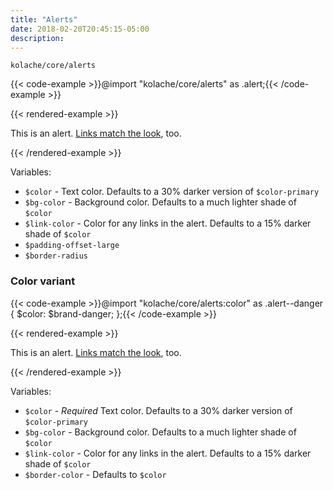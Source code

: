 ```yaml
---
title: "Alerts"
date: 2018-02-20T20:45:15-05:00
description:
---
```


`kolache/core/alerts`

{{< code-example >}}@import "kolache/core/alerts" as .alert;{{< /code-example >}}

{{< rendered-example >}}<div class="alert">
  This is an alert. <a href="#">Links match the look</a>, too.
</div>{{< /rendered-example >}}


Variables:

* `$color` - Text color. Defaults to a 30% darker version of `$color-primary`
* `$bg-color` - Background color. Defaults to a much lighter shade of `$color`
* `$link-color` - Color for any links in the alert. Defaults to a 15% darker shade of `$color`
* `$padding-offset-large`
* `$border-radius`

### Color variant

{{< code-example >}}@import "kolache/core/alerts:color" as .alert--danger {
  $color: $brand-danger;
};{{< /code-example >}}

{{< rendered-example >}}<div class="alert alert--danger">
  This is an alert. <a href="#">Links match the look</a>, too.
</div>{{< /rendered-example >}}


Variables:

* `$color` - _Required_ Text color. Defaults to a 30% darker version of `$color-primary`
* `$bg-color` - Background color. Defaults to a much lighter shade of `$color`
* `$link-color` - Color for any links in the alert. Defaults to a 15% darker shade of `$color`
* `$border-color` - Defaults to `$color`

